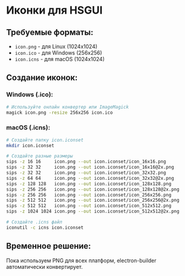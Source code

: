 # Иконки для HSGUI

## Требуемые форматы:
- `icon.png` - для Linux (1024x1024)
- `icon.ico` - для Windows (256x256)
- `icon.icns` - для macOS (1024x1024)

## Создание иконок:

### Windows (.ico):
```bash
# Используйте онлайн конвертер или ImageMagick
magick icon.png -resize 256x256 icon.ico
```

### macOS (.icns):
```bash
# Создайте папку icon.iconset
mkdir icon.iconset

# Создайте разные размеры
sips -z 16 16     icon.png --out icon.iconset/icon_16x16.png
sips -z 32 32     icon.png --out icon.iconset/icon_16x16@2x.png
sips -z 32 32     icon.png --out icon.iconset/icon_32x32.png
sips -z 64 64     icon.png --out icon.iconset/icon_32x32@2x.png
sips -z 128 128   icon.png --out icon.iconset/icon_128x128.png
sips -z 256 256   icon.png --out icon.iconset/icon_128x128@2x.png
sips -z 256 256   icon.png --out icon.iconset/icon_256x256.png
sips -z 512 512   icon.png --out icon.iconset/icon_256x256@2x.png
sips -z 512 512   icon.png --out icon.iconset/icon_512x512.png
sips -z 1024 1024 icon.png --out icon.iconset/icon_512x512@2x.png

# Создайте .icns файл
iconutil -c icns icon.iconset
```

## Временное решение:
Пока используем PNG для всех платформ, electron-builder автоматически конвертирует.
